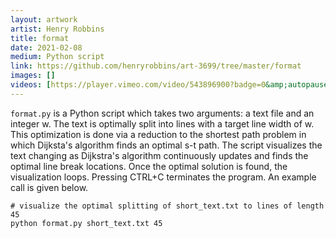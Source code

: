 ```yaml
---
layout: artwork
artist: Henry Robbins
title: format
date: 2021-02-08
medium: Python script
link: https://github.com/henryrobbins/art-3699/tree/master/format
images: []
videos: [https://player.vimeo.com/video/543896900?badge=0&amp;autopause=0&amp;player_id=0&amp;app_id=58479]
---
```

`format.py` is a Python script which takes two arguments: a text file and an
integer w. The text is optimally split into lines with a target line width of
w. This optimization is done via a reduction to the shortest path problem in
which Dijksta's algorithm finds an optimal s-t path. The script visualizes the
text changing as Dijkstra's algorithm continuously updates and finds the
optimal line break locations. Once the optimal solution is found, the
visualization loops. Pressing CTRL+C terminates the program. An example call is
given below.

```
# visualize the optimal splitting of short_text.txt to lines of length 45
python format.py short_text.txt 45
```
